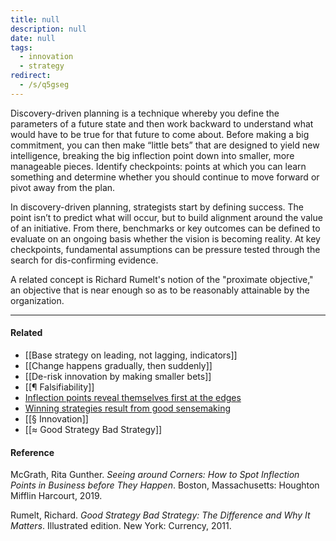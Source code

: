 ```yaml
---
title: null
description: null
date: null
tags:
  - innovation
  - strategy
redirect:
  - /s/q5gseg
---
```


Discovery-driven planning is a technique whereby you define the parameters of a future state and then work backward to understand what would have to be true for that future to come about. Before making a big commitment, you can then make “little bets” that are designed to yield new intelligence, breaking the big inflection point down into smaller, more manageable pieces. Identify checkpoints: points at which you can learn something and determine whether you should continue to move forward or pivot away from the plan.

In discovery-driven planning, strategists start by defining success. The point isn’t to predict what will occur, but to build alignment around the value of an initiative. From there, benchmarks or key outcomes can be defined to evaluate on an ongoing basis whether the vision is becoming reality. At key checkpoints, fundamental assumptions can be pressure tested through the search for dis-confirming evidence.

A related concept is Richard Rumelt's notion of the "proximate objective," an objective that is near enough so as to be reasonably attainable by the organization.

---

#### Related

- [[Base strategy on leading, not lagging, indicators]]
- [[Change happens gradually, then suddenly]]
- [[De-risk innovation by making smaller bets]]
- [[¶ Falsifiability]]
- [Inflection points reveal themselves first at the edges](https://publish.obsidian.md/mobydiction/notes/Inflection+points+reveal+themselves+first+at+the+edges)
- [Winning strategies result from good sensemaking](https://publish.obsidian.md/mobydiction/notes/Winning+strategies+result+from+good+sensemaking)
- [[§ Innovation]]
- [[≈ Good Strategy Bad Strategy]]

#### Reference

McGrath, Rita Gunther. _Seeing around Corners: How to Spot Inflection Points in Business before They Happen_. Boston, Massachusetts: Houghton Mifflin Harcourt, 2019.

Rumelt, Richard. _Good Strategy Bad Strategy: The Difference and Why It Matters_. Illustrated edition. New York: Currency, 2011.
